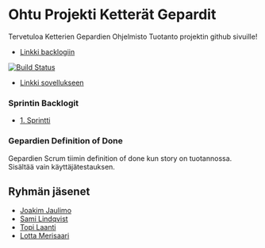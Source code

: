 # Ohtu Projekti Ketterät Gepardit

Tervetuloa Ketterien Gepardien Ohjelmisto Tuotanto projektin github sivuille!


* [Linkki backlogiin](https://docs.google.com/spreadsheets/d/10OBfmNmPVPwvg_Tim1979bz0jjIAt4BuUVJWD45U0sQ/edit?usp=sharing)

[![Build Status](https://travis-ci.org/Zamizmi/ohtu_projekti.svg?branch=master)](https://travis-ci.org/Zamizmi/ohtu_projekti)

* [Linkki sovellukseen](http://laatopi.users.cs.helsinki.fi/tsoha/kirja)

### Sprintin Backlogit

* [1. Sprintti](https://docs.google.com/spreadsheets/d/10OBfmNmPVPwvg_Tim1979bz0jjIAt4BuUVJWD45U0sQ/edit#gid=0)

### Gepardien Definition of Done
Gepardien Scrum tiimin definition of done kun story on tuotannossa. Sisältää vain käyttäjätestauksen. 

## Ryhmän jäsenet

* [Joakim Jaulimo](https://github.com/jaulimo)
* [Sami Lindqvist](https://github.com/zamizmi)
* [Topi Laanti](https://github.com/laatopi)
* [Lotta Merisaari](https://github.com/lmeri)
